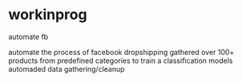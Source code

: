 # workinprog
automate fb

automate the process of facebook dropshipping
gathered over 100+ products from predefined categories to train a classification models
automaded data gathering/cleanup
